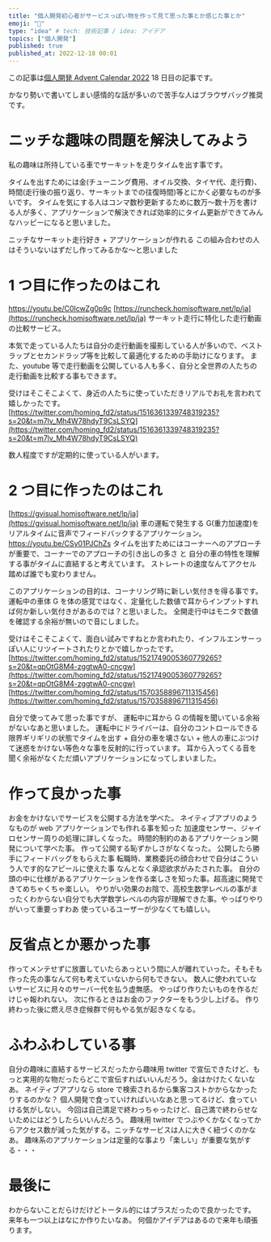 ```yaml
---
title: "個人開発初心者がサービスっぽい物を作って見て思った事とか感じた事とか"
emoji: "🚗"
type: "idea" # tech: 技術記事 / idea: アイデア
topics: ["個人開発"]
published: true
published_at: 2022-12-18 00:01
---
```


この記事は[個人開発 Advent Calendar 2022](https://qiita.com/advent-calendar/2022/individual-developers) 18 日目の記事です。

かなり勢いで書いてしまい感情的な話が多いので苦手な人はブラウザバッグ推奨です。

# ニッチな趣味の問題を解決してみよう

私の趣味は所持している車でサーキットを走りタイムを出す事です。

タイムを出すためには金(チューニング費用、オイル交換、タイヤ代、走行費)、時間(走行後の振り返り、サーキットまでの往復時間)等とにかく必要なものが多いです。
タイムを気にする人はコンマ数秒更新するために数万～数十万を書ける人が多く、アプリケーションで解決できれば効率的にタイム更新ができてみんなハッピーになると思いました。

ニッチなサーキット走行好き + アプリケーションが作れる この組み合わせの人はそういないはずだし作ってみるかな～と思いました

# 1 つ目に作ったのはこれ

https://youtu.be/C0IcwZg0p9c
[https://runcheck.homisoftware.net/lp/ja](https://runcheck.homisoftware.net/lp/ja)
サーキット走行に特化した走行動画の比較サービス。

本気で走っている人たちは自分の走行動画を撮影している人が多いので、ベストラップとセカンドラップ等を比較して最適化するための手助けになります。
また、youtube 等で走行動画を公開している人も多く、自分と全世界の人たちの走行動画を比較する事もできます。

受けはそこそこよくて、身近の人たちに使っていただきリアルでお礼を言われて嬉しかったです。
[https://twitter.com/homing_fd2/status/1516361339748319235?s=20&t=m7lv_Mh4W78hdyT9CsLSYQ](https://twitter.com/homing_fd2/status/1516361339748319235?s=20&t=m7lv_Mh4W78hdyT9CsLSYQ)

数人程度ですが定期的に使っている人がいます。

# 2 つ目に作ったのはこれ

[https://gvisual.homisoftware.net/lp/ja](https://gvisual.homisoftware.net/lp/ja)
車の運転で発生する G(重力加速度)をリアルタイムに音声でフィードバックするアプリケーション。
https://youtu.be/CSy01PJChZs
タイムを出すためにはコーナーへのアプローチが重要で、コーナーでのアプローチの引き出しの多さ と 自分の車の特性を理解する事がタイムに直結すると考えています。
ストレートの速度なんてアクセル踏めば誰でも変わりません。

このアプリケーションの目的は、コーナリング時に新しい気付きを得る事です。
運転中の車体 G を体の感覚ではなく、定量化した数値で耳からインプットすれば何か新しい気付きがあるのでは？と思いました。
全開走行中はモニタで数値を確認する余裕が無いので音にしました。

受けはそこそこよくて、面白い試みですねとか言われたり、インフルエンサーっぽい人にリツイートされたりとかで嬉しかったです。
[https://twitter.com/homing_fd2/status/1521749005360779265?s=20&t=qpOtG8M4-zggtwA0-cncgw](https://twitter.com/homing_fd2/status/1521749005360779265?s=20&t=qpOtG8M4-zggtwA0-cncgw)
[https://twitter.com/homing_fd2/status/1570358896711315456](https://twitter.com/homing_fd2/status/1570358896711315456)

自分で使ってみて思った事ですが、
運転中に耳から G の情報を聞いている余裕がないなあと思いました。
運転中にドライバーは、自分のコントロールできる限界ギリギリの状態でタイムを出す + 自分の車を壊さない + 他人の車にぶつけて迷惑をかけない等色々な事を反射的に行っています。
耳から入ってくる音を聞く余裕がなくただ煩いアプリケーションになってしまいました。

# 作って良かった事

お金をかけないでサービスを公開する方法を学べた。
ネイティブアプリのようなものが web アプリケーションでも作れる事を知った
加速度センサー、ジャイロセンサー周りの処理に詳しくなった。
時間的制約のあるアプリケーション開発について学べた事。
作って公開する恥ずかしさがなくなった。
公開したら勝手にフィードバッグをもらえた事
転職時、業務委託の顔合わせで自分はこういう人です的なアピールに使えた事
なんとなく承認欲求がみたされた事。
自分の頭の中に仕様があるアプリケーションを作る楽しさを知った事。超高速に開発できてめちゃくちゃ楽しい。
やりがい効果のお陰で、高校生数学レベルの事がまったくわからない自分でも大学数学レベルの内容が理解できた事。やっぱりやりがいって重要っすわあ
使っているユーザーが少なくても嬉しい。

# 反省点とか悪かった事

作ってメンテせずに放置していたらあっという間に人が離れていった。そもそも作った先の事なんて何も考えていないから何もできない。
数人に使われていないサービスに月々のサーバー代を払う虚無感。
やっぱり作りたいものを作るだけじゃ報われない。
次に作るときはお金のファクターをもう少し上げる。
作り終わった後に燃え尽き症候群で何もやる気が起きなくなる。

# ふわふわしている事

自分の趣味に直結するサービスだったから趣味用 twitter で宣伝できたけど、もっと実用的な物だったらどこで宣伝すればいいんだろう。金はかけたくないなあ。
ネイティブアプリなら store で検索されるから集客コストかからなかったりするのかな？
個人開発で食っていければいいなあと思ってるけど、食っていける気がしない。
今回は自己満足で終わっちゃったけど、自己満で終わらせないためにはどうしたらいいんだろう。
趣味用 twitter でつぶやくかなくなってからアクセス数が減った気がする。ニッチなサービスは人に大きく紐づくのかなあ。
趣味系のアプリケーションは定量的な事より「楽しい」が重要な気がする・・・

# 最後に

わからないことだらけだけどトータル的にはプラスだったので良かったです。
来年も一つ以上はなにか作りたいなあ。
何個かアイデアはあるので来年も頑張ります。
